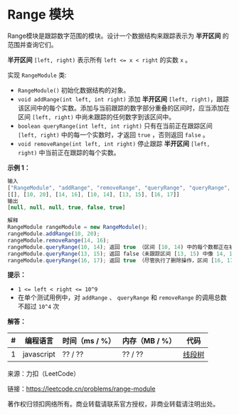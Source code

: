 # Range 模块

Range模块是跟踪数字范围的模块。设计一个数据结构来跟踪表示为 **半开区间** 的范围并查询它们。

**半开区间** `[left, right)` 表示所有 `left <= x < right` 的实数 `x` 。

实现 `RangeModule` 类:

- `RangeModule()` 初始化数据结构的对象。
- `void addRange(int left, int right)` 添加 **半开区间** `[left, right)`，跟踪该区间中的每个实数。添加与当前跟踪的数字部分重叠的区间时，应当添加在区间 `[left, right)` 中尚未跟踪的任何数字到该区间中。
- `boolean queryRange(int left, int right)` 只有在当前正在跟踪区间 `[left, right)` 中的每一个实数时，才返回 `true` ，否则返回 `false` 。
- `void removeRange(int left, int right)` 停止跟踪 **半开区间** `[left, right)` 中当前正在跟踪的每个实数。

**示例 1：**

``` javascript
输入
["RangeModule", "addRange", "removeRange", "queryRange", "queryRange", "queryRange"]
[[], [10, 20], [14, 16], [10, 14], [13, 15], [16, 17]]
输出
[null, null, null, true, false, true]

解释
RangeModule rangeModule = new RangeModule();
rangeModule.addRange(10, 20);
rangeModule.removeRange(14, 16);
rangeModule.queryRange(10, 14); 返回 true （区间 [10, 14) 中的每个数都正在被跟踪）
rangeModule.queryRange(13, 15); 返回 false（未跟踪区间 [13, 15) 中像 14, 14.03, 14.17 这样的数字）
rangeModule.queryRange(16, 17); 返回 true （尽管执行了删除操作，区间 [16, 17) 中的数字 16 仍然会被跟踪）
```

**提示：**

- `1 <= left < right <= 10^9`
- 在单个测试用例中，对 `addRange` 、  `queryRange` 和 `removeRange` 的调用总数不超过 `10^4` 次

**解答：**

**#**|**编程语言**|**时间（ms / %）**|**内存（MB / %）**|**代码**
--|--|--|--|--
1|javascript|?? / ??|?? / ??|[线段树](./javascript/ac_v1.js)

来源：力扣（LeetCode）

链接：https://leetcode.cn/problems/range-module

著作权归领扣网络所有。商业转载请联系官方授权，非商业转载请注明出处。
